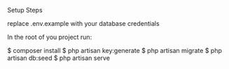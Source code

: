 Setup Steps

replace .env.example with your database credentials

In the root of you project run:

$ composer install
$ php artisan key:generate
$ php artisan migrate
$ php artisan db:seed
$ php artisan serve
